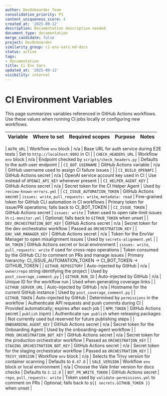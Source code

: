 ```yaml
---
author: DevOnboarder Team
consolidation_priority: P3
content_uniqueness_score: 4
created_at: '2025-09-12'
description: Documentation description needed
document_type: documentation
merge_candidate: false
project: DevOnboarder
similarity_group: ci-env-vars.md-docs
status: active
tags:
- documentation
title: Ci Env Vars
updated_at: '2025-09-12'
visibility: internal
---
```


# CI Environment Variables

This page summarizes variables referenced in GitHub Actions workflows. Use these
values when running CI jobs locally or configuring new workflows.

| Variable                        | Where to set                               | Required scopes                                                           | Purpose                                                              | Notes                                                                      |
| ------------------------------- | ------------------------------------------ | ------------------------------------------------------------------------- | -------------------------------------------------------------------- | -------------------------------------------------------------------------- |

| `AUTH_URL`                      | Workflow `env` block                       | n/a                                                                       | Base URL for auth service during E2E tests                           | Set to `http://localhost:8002` in CI                                       |
| `CHECK_HEADERS_URL`             | Workflow `env` block                       | n/a                                                                       | Endpoint checked by `scripts/check_headers.py`                       | Defaults to the auth user endpoint                                         |
| `CI_BOT_USERNAME`               | GitHub Actions variable                    | n/a                                                                       | GitHub username used to assign CI failure issues                     |                                                                            |
| `CI_BUILD_OPENAPI`              | GitHub Actions secret                      | n/a                                                                       | OpenAI service account key used in CI                                | Use instead of `OPENAI_API_KEY` whenever present                           |
| `CI_HELPER_AGENT_KEY`           | GitHub Actions secret                      | n/a                                                                       | Secret token for the CI Helper Agent                                 | Used by `review-known-errors.yml`                                          |
| `CI_ISSUE_AUTOMATION_TOKEN`     | GitHub Actions secret                      | `issues: write`, `pull_requests: write`, `metadata: read`                 | Fine-grained token for GitHub CLI automation in CI workflows         | Primary token for issue/PR operations; falls back to CI_BOT_TOKEN          |
| `CI_ISSUE_TOKEN`                | GitHub Actions secret                      | `issues: write`                                                           | Token used to open rate-limit issues in `ci-monitor.yml`             | Optional; falls back to `GITHUB_TOKEN` when unset                          |
| `DEV_ORCHESTRATION_BOT_KEY`     | GitHub Actions secret                      | n/a                                                                       | Secret token for the dev orchestrator workflow                       | Passed as `ORCHESTRATION_KEY`                                              |
| `ENV_VAR_MANAGER_KEY`           | GitHub Actions secret                      | n/a                                                                       | Token for the EnvVar Manager to open misalignment issues             | Used by `secrets-alignment.yml`                                            |
| `GH_TOKEN`                      | GitHub Actions secret or local environment | `issues: write`, `pull_requests: write` if used for cross-repo operations | Token consumed by the GitHub CLI to comment on PRs and manage issues | Primary hierarchy: CI_ISSUE_AUTOMATION_TOKEN → CI_BOT_TOKEN → GITHUB_TOKEN |
| `GITHUB_REPOSITORY`             | Auto-injected by GitHub                    | n/a                                                                       | `owner/repo` string identifying the project                          | Used by `post_coverage_comment.py`                                         |
| `GITHUB_RUN_ID`                 | Auto-injected by GitHub                    | n/a                                                                       | Unique ID for the workflow run                                       | Used when generating coverage links                                        |
| `GITHUB_SERVER_URL`             | Auto-injected by GitHub                    | n/a                                                                       | Hostname for the current GitHub instance                             | Used by `post_coverage_comment.py`                                         |
| `GITHUB_TOKEN`                  | Auto-injected by GitHub                    | Determined by `permissions` in the workflow                               | Authenticate API requests and push commits during CI                 | Provided automatically; expires after each job                             |
| `NPM_TOKEN`                     | GitHub Actions secret                      | `publish` (npm)                                                           | Authenticate `npm publish` when releasing packages                   | Not currently used but reserved for future publishing steps                |
| `ONBOARDING_AGENT_KEY`          | GitHub Actions secret                      | n/a                                                                       | Secret token for the Onboarding Agent                                | Used by the onboarding-agent workflow                                      |
| `PROD_ORCHESTRATION_BOT_KEY`    | GitHub Actions secret                      | n/a                                                                       | Secret token for the production orchestrator workflow                | Passed as `ORCHESTRATION_KEY`                                              |
| `STAGING_ORCHESTRATION_BOT_KEY` | GitHub Actions secret                      | n/a                                                                       | Secret token for the staging orchestrator workflow                   | Passed as `ORCHESTRATION_KEY`                                              |
| `TRIVY_VERSION`                 | Workflow `env` block                       | n/a                                                                       | Selects the Trivy version for container scanning                     | Defaults to `0.47.0`                                                       |
| `VALE_VERSION`                  | Workflow `env` block or local environment  | n/a                                                                       | Choose the Vale linter version for docs checks                       | Defaults to `3.12.0`                                                       |
| `BOT_PR_WRITE_TOKEN`            | GitHub Actions secret                      | `repo`, `pull_requests: write`                                            | Token used by `validate-permissions.yml` to comment on PRs           | Optional; falls back to `${{ secrets.GITHUB_TOKEN }}` when unset           |
